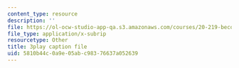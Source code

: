 ```yaml
---
content_type: resource
description: ''
file: https://ol-ocw-studio-app-qa.s3.amazonaws.com/courses/20-219-becoming-the-next-bill-nye-writing-and-hosting-the-educational-show-january-iap-2015/5810b44c0a9e05abc98376637a052639_gUNY29Zpu7g.srt
file_type: application/x-subrip
resourcetype: Other
title: 3play caption file
uid: 5810b44c-0a9e-05ab-c983-76637a052639
---
```

